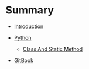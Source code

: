 # Summary

* [Introduction](README.md)

* [Python](python/README.md)
    * [Class And Static Method](python/class_static_method.md)

* [GitBook](gitbook/readme.md)
